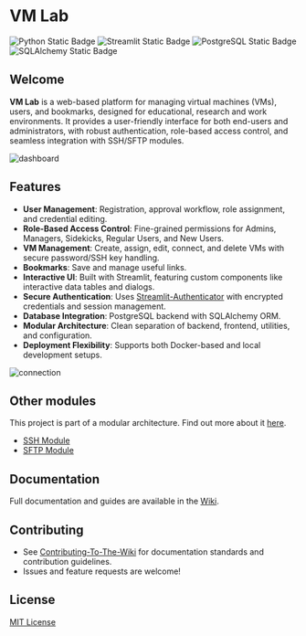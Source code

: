 # VM Lab
![Python Static Badge](https://img.shields.io/badge/Python%203.12.9-%233776AB?style=for-the-badge&logo=python&logoColor=%233776AB&labelColor=yellow&link=https%3A%2F%2Fwww.python.org%2Fdownloads%2Frelease%2Fpython-3129%2F)
![Streamlit Static Badge](https://img.shields.io/badge/Streamlit-%23FF4B4B?style=for-the-badge&logo=streamlit&logoColor=%23FF4B4B&labelColor=white&link=https%3A%2F%2Fstreamlit.io%2F)
![PostgreSQL Static Badge](https://img.shields.io/badge/PostgreSQL-%234169E1?style=for-the-badge&logo=postgresql&logoColor=%234169E1&labelColor=lightgray&link=https%3A%2F%2Fwww.sqlalchemy.org%2F)
![SQLAlchemy Static Badge](https://img.shields.io/badge/SQLAlchemy-%23D71F00?style=for-the-badge&logo=sqlalchemy&logoColor=%23D71F00&labelColor=%23768776&link=https%3A%2F%2Fwww.sqlalchemy.org%2F)



## Welcome

**VM Lab** is a web-based platform for managing virtual machines (VMs), users, and bookmarks, designed for educational, research and work environments. It provides a user-friendly interface for both end-users and administrators, with robust authentication, role-based access control, and seamless integration with SSH/SFTP modules.

![dashboard](https://github.com/user-attachments/assets/36688f89-b3fd-46c6-8fdf-1191a99470ff)


## Features

- **User Management**: Registration, approval workflow, role assignment, and credential editing.
- **Role-Based Access Control**: Fine-grained permissions for Admins, Managers, Sidekicks, Regular Users, and New Users.
- **VM Management**: Create, assign, edit, connect, and delete VMs with secure password/SSH key handling.
- **Bookmarks**: Save and manage useful links.
- **Interactive UI**: Built with Streamlit, featuring custom components like interactive data tables and dialogs.
- **Secure Authentication**: Uses [Streamlit-Authenticator](https://github.com/mkhorasani/Streamlit-Authenticator) with encrypted credentials and session management.
- **Database Integration**: PostgreSQL backend with SQLAlchemy ORM.
- **Modular Architecture**: Clean separation of backend, frontend, utilities, and configuration.
- **Deployment Flexibility**: Supports both Docker-based and local development setups.

![connection](https://github.com/user-attachments/assets/6d5b63c1-40ef-4ece-a89f-acebe7f8ff09)

## Other modules
This project is part of a modular architecture. Find out more about it [here](https://github.com/isislab-unisa/vm-lab/wiki/The-External-Modules).

- [SSH Module](https://github.com/isislab-unisa/alfresco-ssh)
- [SFTP Module](https://github.com/isislab-unisa/alfresco-sftp)

## Documentation

Full documentation and guides are available in the [Wiki](https://github.com/isislab-unisa/vm-lab/wiki).


## Contributing

- See [Contributing-To-The-Wiki](https://github.com/isislab-unisa/vm-lab/wiki/Contributing-To-The-Wiki) for documentation standards and contribution guidelines.
- Issues and feature requests are welcome!

## License

[MIT License](LICENSE)
